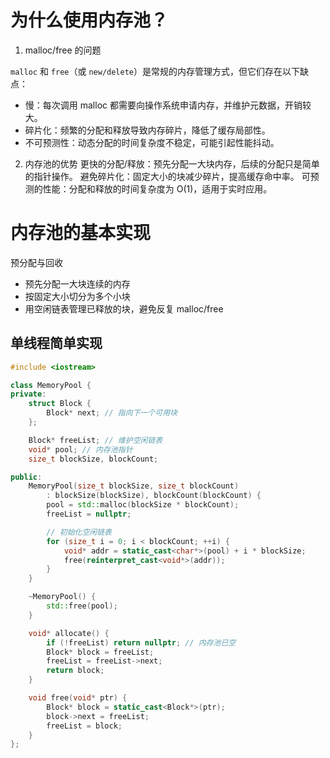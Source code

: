 # 为什么使用内存池？

1. malloc/free 的问题

`malloc` 和 `free`（或 `new/delete`）是常规的内存管理方式，但它们存在以下缺点：

- 慢：每次调用 malloc 都需要向操作系统申请内存，并维护元数据，开销较大。
- 碎片化：频繁的分配和释放导致内存碎片，降低了缓存局部性。
- 不可预测性：动态分配的时间复杂度不稳定，可能引起性能抖动。

2. 内存池的优势
更快的分配/释放：预先分配一大块内存，后续的分配只是简单的指针操作。
避免碎片化：固定大小的块减少碎片，提高缓存命中率。
可预测的性能：分配和释放的时间复杂度为 O(1)，适用于实时应用。

# 内存池的基本实现

预分配与回收

- 预先分配一大块连续的内存
- 按固定大小切分为多个小块
- 用空闲链表管理已释放的块，避免反复 malloc/free

## 单线程简单实现

```cpp
#include <iostream>

class MemoryPool {
private:
    struct Block {
        Block* next; // 指向下一个可用块
    };

    Block* freeList; // 维护空闲链表
    void* pool; // 内存池指针
    size_t blockSize, blockCount;

public:
    MemoryPool(size_t blockSize, size_t blockCount) 
        : blockSize(blockSize), blockCount(blockCount) {
        pool = std::malloc(blockSize * blockCount);
        freeList = nullptr;

        // 初始化空闲链表
        for (size_t i = 0; i < blockCount; ++i) {
            void* addr = static_cast<char*>(pool) + i * blockSize;
            free(reinterpret_cast<void*>(addr));
        }
    }

    ~MemoryPool() {
        std::free(pool);
    }

    void* allocate() {
        if (!freeList) return nullptr; // 内存池已空
        Block* block = freeList;
        freeList = freeList->next;
        return block;
    }

    void free(void* ptr) {
        Block* block = static_cast<Block*>(ptr);
        block->next = freeList;
        freeList = block;
    }
};
```
